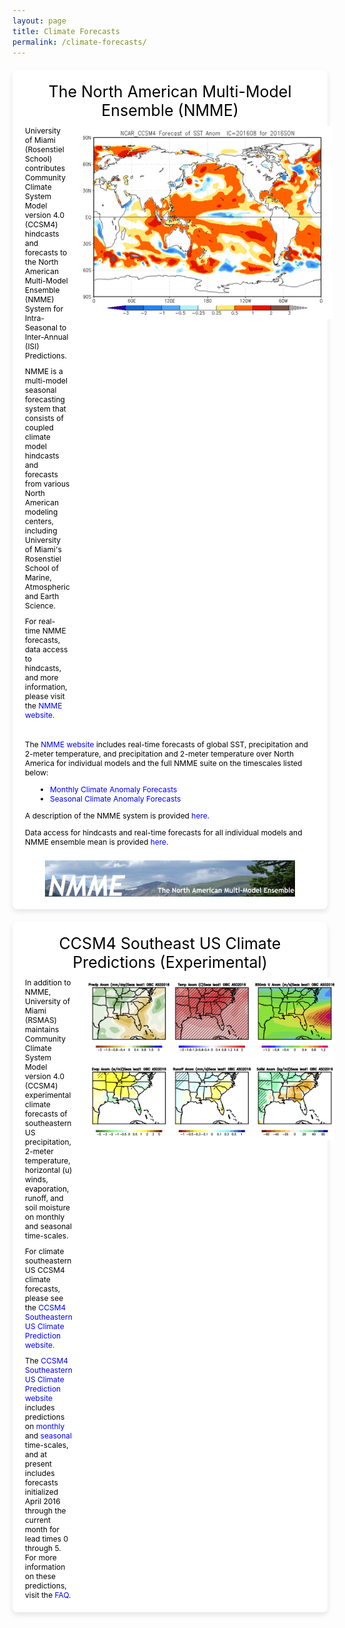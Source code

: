 ```yaml
---
layout: page
title: Climate Forecasts
permalink: /climate-forecasts/
---
```


<style>
  body {
    background: url('/assets/images/cloud.jpg') no-repeat center center fixed;
    background-size: cover;
    margin-top: 0;
    padding-top: 0;
  }
  .navbar {
    margin-bottom: 0;
    border-bottom: none;
  }
  .page-content {
    padding-top: 0; /* Remove any top padding */
  }
  .page-content h1 {
    display: none; /* Hide the large title */
  }
  .container {
    background-color: rgba(255, 255, 255, 0.8); /* Slightly transparent white background for better readability */
    padding: 20px;
    border-radius: 8px;
    max-width: 800px;
    margin: 20px auto; /* Center the container on the page */
    box-shadow: 0 4px 8px rgba(0, 0, 0, 0.1);
  }
  .nmme-container, .ccsm4-container {
    background-color: rgba(255, 255, 255, 0.9); /* Slightly transparent white background */
    padding: 20px;
    border-radius: 8px;
    max-width: 1200px; /* Increase the max-width to make the container wider */
    margin: 20px auto; /* Center the container on the page */
    box-shadow: 0 4px 8px rgba(0, 0, 0, 0.1);
    display: flex;
    flex-direction: column; /* Ensure title is above text and image */
    align-items: flex-start;
  }
  .nmme-title, .ccsm4-title {
    font-size: 25px; /* Slightly smaller font size */
    color: black;
    margin-bottom: 10px; /* Less padding between title and text/image */
    width: 100%;
    text-align: center; /* Center the title */
  }
  .nmme-content, .ccsm4-content {
    display: flex;
    align-items: flex-start;
    width: 100%;
  }
  .nmme-content img, .ccsm4-content img {
    width: 400px; /* Increased width */
    height: auto;
    margin-left: 20px;
  }
  .nmme-content p, .ccsm4-content p {
    font-size: 12px; /* Smaller font size */
    color: black;
    margin: 0;
  }
  .nmme-container a, .ccsm4-container a {
    color: blue;
    text-decoration: none;
  }
  .nmme-container a:hover, .ccsm4-container a:hover {
    text-decoration: underline;
  }
  .full-width-text {
    width: 100%;
    margin-top: 20px; /* Add some space between the sections */
    font-size: 12px;
    color: black;
  }
  .full-width-text ul {
    list-style-type: disc;
    padding-left: 40px; /* Adjust the padding to control indentation */
  }
  .content-wrapper {
    display: flex;
    align-items: flex-start;
  }
  .content-wrapper img {
    margin-right: 20px;
    width: 250px;
    height: auto;
  }
  .content-wrapper div {
    flex: 1;
  }
  .content-wrapper h1 {
    margin: 0;
    font-size: 24px;
    color: black;
  }
  .content-wrapper p {
    margin: 0;
    font-size: 14px; /* Smaller font size for all lines except the first */
    color: black;
  }
  .content-wrapper p.lightgreen a {
    color: green;
    text-decoration: none;
  }
  .content-wrapper p.lightblue a {
    color: lightblue;
    text-decoration: none;
  }
  .page-people .page-title {
    display: none; /* Hide the title on the page */
  }
  .new-container {
    background-color: rgba(255, 255, 255, 0.8); /* Slightly transparent white background for better readability */
    padding: 20px;
    border-radius: 8px;
    max-width: 800px;
    margin: 20px auto; /* Center the container on the page */
    box-shadow: 0 4px 8px rgba(0, 0, 0, 0.1);
    margin-top: 20px; /* Add space between containers */
  }
  .new-container h2 {
    font-size: 24px;
    color: black;
    margin-bottom: 10px; /* Smaller distance between title and content */
  }
  .columns {
    display: flex;
    justify-content: space-between;
    flex-wrap: wrap; /* Allow columns to wrap to the next line */
  }
  .column {
    flex: 1;
    text-align: center;
    margin: 10px; /* Add margin to space out columns */
    max-width: calc(33.333% - 20px); /* Ensure three columns per row */
  }
  .column img {
    width: 100%;
    height: auto;
    max-width: 200px;
    margin-bottom: 10px;
  }
  .column p {
    font-size: 14px; /* Adjust the font size as needed */
    color: black;
    margin: 5px 0;
  }
  .column p.name {
    font-size: 18px;
    font-style: normal;
    color: black;
  }
  .column p.navy {
    color: navy;
  }
  .column p.purple {
    color: purple;
  }
  .former-container .content-wrapper h1 {
    font-weight: bold;
  }
  .former-container .content-wrapper p {
    margin-top: 10px; /* Add margin between lines */
    font-style: normal; /* Ensure no italic style */
  }
  .former-container .content-wrapper p.contact-email {
    font-style: normal;
    margin-top: 5px;
  }
  .former-container .content-wrapper p.italic {
    font-style: italic;
  }
  .smaller-image {
    width: 150px;
    height: auto;
  }
  .webpage-button {
    display: inline-block;
    padding: 10px 20px;
    margin-top: 10px;
    background-color: lightblue;
    color: white;
    border: 2px solid white;
    border-radius: 4px;
    text-decoration: none;
    font-size: 14px;
  }
  .webpage-button:hover {
    background-color: #87CEEB; /* Darker shade of light blue */
  }
  .centered-image {
    display: flex;
    justify-content: center;
    width: 100%;
    margin-top: 10px; /* Reduce the space between the text and the image */
  }
  .centered-image img {
    width: 400px; /* Set the desired width */
    height: auto;
  }
</style>

<div class="nmme-container">
  <div class="nmme-title">The North American Multi-Model Ensemble (NMME)</div>
  <div class="nmme-content">
    <div>
      <p>University of Miami (Rosenstiel School) contributes Community Climate System Model version 4.0 (CCSM4) hindcasts and forecasts to the North American Multi-Model Ensemble (NMME) System for Intra-Seasonal to Inter-Annual (ISI) Predictions.</p>
      <p style="margin-top: 10px; font-size: 12px;">NMME is a multi-model seasonal forecasting system that consists of coupled climate model hindcasts and forecasts from various North American modeling centers, including University of Miami's Rosenstiel School of Marine, Atmospheric and Earth Science.</p>
      <p style="margin-top: 10px">For real-time NMME forecasts, data access to hindcasts, and more information, please visit the <a href="https://www.cpc.ncep.noaa.gov/products/NMME/">NMME website</a>.</p>
    </div>
    <img src="/assets/images/nmme.jpg" alt="NMME">
  </div>
  <div class="full-width-text">
    <p>The <a href="https://www.cpc.ncep.noaa.gov/products/NMME/">NMME website</a> includes real-time forecasts of global SST, precipitation and 2-meter temperature, and precipitation and 2-meter temperature over North America for individual models and the full NMME suite on the timescales listed below:</p>
    <ul>
      <li><a href="https://www.cpc.ncep.noaa.gov/products/NMME/monanom.shtml">Monthly Climate Anomaly Forecasts</a></li>
      <li><a href="https://www.cpc.ncep.noaa.gov/products/NMME/seasanom.shtml">Seasonal Climate Anomaly Forecasts</a></li>
    </ul>
    <p style="margin-top: 10px;"> A description of the NMME system is provided <a href="https://www.cpc.ncep.noaa.gov/products/NMME/NMME_description.html">here.</a> </p>
    <p style="margin-top: 10px;"> Data access for hindcasts and real-time forecasts for all individual models and NMME ensemble mean is provided <a href="https://www.cpc.ncep.noaa.gov/products/NMME/data.html">here.</a> </p>
  </div>
  <div class="centered-image">
    <img src="/assets/images/nmme2.jpg" alt="NMME 2">
  </div>
</div>

<div class="ccsm4-container">
  <div class="ccsm4-title">CCSM4 Southeast US Climate Predictions (Experimental)</div>
  <div class="ccsm4-content">
    <div>
      <p>In addition to NMME, University of Miami (RSMAS) maintains Community Climate System Model version 4.0 (CCSM4) experimental climate forecasts of southeastern US precipitation, 2-meter temperature, horizontal (u) winds, evaporation, runoff, and soil moisture on monthly and seasonal time-scales.</p>
      <p style="margin-top: 10px; font-size: 12px;">For climate southeastern US CCSM4 climate forecasts, please see the <a href="https://rsmas-ccsm4.weebly.com/">CCSM4 Southeastern US Climate Prediction website.</a></p>
      <p style="margin-top: 10px;"> The <a href="https://rsmas-ccsm4.weebly.com/">CCSM4 Southeastern US Climate Prediction website</a> includes predictions on <a href="https://rsmas-ccsm4.weebly.com/monthly.html">monthly</a> and <a [href="https://rsmas-ccsm4.weebly.com/seasonal.html">seasonal</a> time-scales, and at present includes forecasts initialized April 2016 through the current month for lead times 0 through 5.  For more information on these predictions, visit the <a href="https://rsmas-ccsm4.weebly.com/faq.html">FAQ</a>.  </p>
    </div>
    <img src="/assets/images/ccsm4.jpg" alt="CCSM4">
  </div>
</div>
